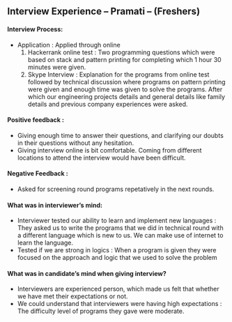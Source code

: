 ## Interview Experience – Pramati – (Freshers)

#### Interview Process:

- Application : Applied through online
  1. Hackerrank online test : Two programming questions which were based on stack and pattern printing for completing which 1 hour 30 minutes were given.
  2. Skype Interview : Explanation for the programs from online test followed by technical discussion where programs on pattern printing were given and enough time was given to solve the programs. After which our engineering projects details and general details like family details and previous company experiences were asked.

#### Positive feedback :

- Giving enough time to answer their questions, and clarifying our doubts in their questions without any hesitation. 
- Giving interview online is bit comfortable. Coming from different locations to attend the interview would have been difficult.

#### Negative Feedback :

- Asked for screening round programs repetatively in the next rounds.

#### What was in interviewer’s mind:

- Interviewer tested our ability to learn and implement new languages : They asked us to write the programs that we did in technical round with a different language which is new to us. We can make use of internet to learn the language.
- Tested if we are strong in logics : When a program is given they were focused on the approach and logic that we used to solve the problem

#### What was in candidate’s mind when giving interview?

- Interviewers are experienced person, which made us felt that whether we have met their expectations or not. 
- We could understand that interviewers were having high expectations : The difficulty level of programs they gave were moderate.
